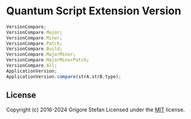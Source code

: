# Quantum Script Extension Version

```javascript
VersionCompare;
VersionCompare.Major;
VersionCompare.Minor;
VersionCompare.Patch;
VersionCompare.Build;
VersionCompare.MajorMinor;
VersionCompare.MajorMinorPatch;
VersionCompare.All;
ApplicationVersion;
ApplicationVersion.compare(strA,strB,type);
```

## License

Copyright (c) 2016-2024 Grigore Stefan
Licensed under the [MIT](LICENSE) license.
